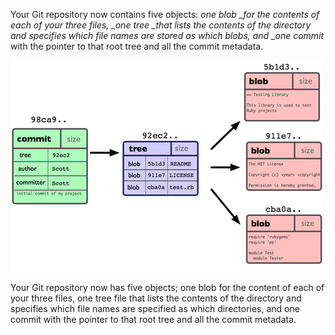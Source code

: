 Your Git repository now contains five objects: _one blob \_for the contents of each of your three files, \_one tree \_that lists the contents of the directory and specifies which file names are stored as which blobs, and \_one commit_ with the pointer to that root tree and all the commit metadata.

                                                  









![](/assets/image.png)













Your Git repository now has five objects; one blob for the content of each of your three files, one tree file that lists the contents of the directory and specifies which file names are specified as which directories, and one commit with the pointer to that root tree and all the commit metadata.


